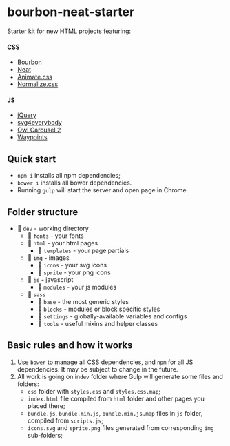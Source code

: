# bourbon-neat-starter

Starter kit for new HTML projects featuring:
#### CSS
* [Bourbon](http://bourbon.io/docs/)
* [Neat](https://neat.bourbon.io/docs/latest/)
* [Animate.css](https://github.com/daneden/animate.css)
* [Normalize.css](https://github.com/necolas/normalize.css/)

#### JS
* [jQuery](http://api.jquery.com)
* [svg4everybody](https://www.npmjs.com/package/svg4everybody)
* [Owl Carousel 2](https://owlcarousel2.github.io/OwlCarousel2/docs/started-welcome.html)
* [Waypoints](http://imakewebthings.com/waypoints/guides/jquery-zepto/)

## Quick start

* `npm i` installs all npm dependencies;
* `bower i` installs all bower dependencies.
* Running `gulp` will start the server and open page in Chrome.

## Folder structure

* :open_file_folder: `dev` - working directory
    * :open_file_folder: `fonts` - your fonts
    * :open_file_folder: `html` - your html pages
        * :file_folder: `templates` - your page partials
    * :open_file_folder: `img` - images
        * :file_folder: `icons` - your svg icons
        * :file_folder: `sprite` - your png icons
    * :open_file_folder: `js` - javascript
        * :file_folder: `modules` - your js modules
    * :open_file_folder: `sass`
        * :file_folder: `base` - the most generic styles
        * :file_folder: `blocks` - modules or block specific styles
        * :file_folder: `settings` - globally-available variables and configs
        * :file_folder: `tools` - useful mixins and helper classes

## Basic rules and how it works

1. Use `bower` to manage all CSS dependencies, and `npm` for all JS dependencies. It may be subject to change in the future.
2. All work is going on in`dev` folder where Gulp will generate some files and folders:
    * `css` folder with `styles.css` and `styles.css.map`;
    * `index.html` file compiled from `html` folder and other pages you placed there;
    * `bundle.js`, `bundle.min.js`, `bundle.min.js.map` files in `js` folder, compiled from `scripts.js`;
    * `icons.svg` and `sprite.png` files generated from corresponding `img` sub-folders;
